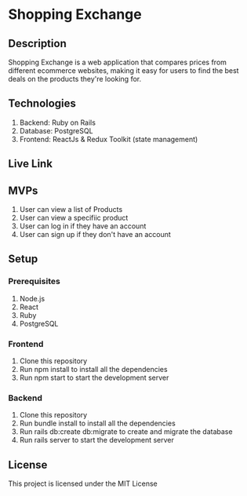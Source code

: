 # Shopping Exchange
## Description
Shopping Exchange is a web application that compares prices from different ecommerce websites, making it easy for users to find the best deals on the products they're looking for.

## Technologies

1. Backend: Ruby on Rails
2. Database: PostgreSQL
3. Frontend: ReactJs & Redux Toolkit (state management)

## Live Link


## MVPs

1. User can view a list of Products
2. User can view a specifiic product
3. User can log in if they have an account
4. User can sign up if they don't have an account

## Setup

### Prerequisites

1. Node.js
2. React
3. Ruby
3. PostgreSQL

### Frontend

1. Clone this repository
2. Run npm install to install all the dependencies
3. Run npm start to start the development server

### Backend

1. Clone this repository
2. Run bundle install to install all the dependencies
3. Run rails db:create db:migrate to create and migrate the database
4. Run rails server to start the development server

## License

This project is licensed under the MIT License 

